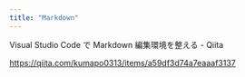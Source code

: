 ```yaml
---
title: "Markdown"
---
```


Visual Studio Code で Markdown 編集環境を整える - Qiita

https://qiita.com/kumapo0313/items/a59df3d74a7eaaaf3137
